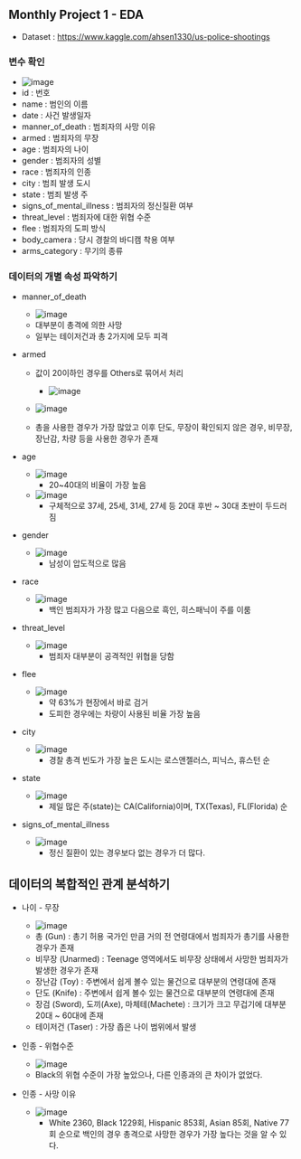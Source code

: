 ## Monthly Project 1 - EDA
  - Dataset : https://www.kaggle.com/ahsen1330/us-police-shootings

### 변수 확인
  - ![image](docs/images/1.png)
  - id : 번호
  - name : 범인의 이름
  - date : 사건 발생일자
  - manner_of_death : 범죄자의 사망 이유
  - armed : 범죄자의 무장
  - age : 범죄자의 나이
  - gender : 범죄자의 성별
  - race : 범죄자의 인종
  - city : 범죄 발생 도시
  - state : 범죄 발생 주
  - signs_of_mental_illness : 범죄자의 정신질환 여부
  - threat_level : 범죄자에 대한 위협 수준
  - flee : 범죄자의 도피 방식
  - body_camera : 당시 경찰의 바디캠 착용 여부
  - arms_category : 무기의 종류

### 데이터의 개별 속성 파악하기
  - manner_of_death
    - ![image](docs/images/2.png)
    - 대부분이 총격에 의한 사망
    - 일부는 테이저건과 총 2가지에 모두 피격

  - armed
    - 값이 20이하인 경우를 Others로 묶어서 처리
      - ![image](docs/images/3.png)
    
    - ![image](docs/images/4.png)
    - 총을 사용한 경우가 가장 많았고 이후 단도, 무장이 확인되지 않은 경우, 비무장, 장난감, 차량 등을 사용한 경우가 존재

  - age
    - ![image](docs/images/5.png)
      - 20~40대의 비율이 가장 높음
    - ![image](docs/images/6.png)
      - 구체적으로 37세, 25세, 31세, 27세 등 20대 후반 ~ 30대 초반이 두드러짐

  - gender
    - ![image](docs/images/7.png)
      - 남성이 압도적으로 많음

  - race
    - ![image](docs/images/8.png)
      - 백인 범죄자가 가장 많고 다음으로 흑인, 히스패닉이 주를 이룸

  - threat_level
    - ![image](docs/images/9.png)
      - 범죄자 대부분이 공격적인 위협을 당함

  - flee
    - ![image](docs/images/10.png)
      - 약 63%가 현장에서 바로 검거
      - 도피한 경우에는 차량이 사용된 비율 가장 높음
    
  - city
    - ![image](docs/images/11.png)
      - 경찰 총격 빈도가 가장 높은 도시는 로스앤젤러스, 피닉스, 휴스턴 순

  - state
    - ![image](docs/images/12.png)
      - 제일 많은 주(state)는 CA(California)이며, TX(Texas), FL(Florida) 순

  - signs_of_mental_illness
    - ![image](docs/images/13.png)
      - 정신 질환이 있는 경우보다 없는 경우가 더 많다.

## 데이터의 복합적인 관계 분석하기
  - 나이 - 무장
    - ![image](docs/images/14.png)
    - 총 (Gun) : 총기 허용 국가인 만큼 거의 전 연령대에서 범죄자가 총기를 사용한 경우가 존재
    - 비무장 (Unarmed) : Teenage 영역에서도 비무장 상태에서 사망한 범죄자가 발생한 경우가 존재
    - 장난감 (Toy) : 주변에서 쉽게 볼수 있는 물건으로 대부분의 연령대에 존재
    - 단도 (Knife) : 주변에서 쉽게 볼수 있는 물건으로 대부분의 연령대에 존재
    - 장검 (Sword), 도끼(Axe), 마체테(Machete) : 크기가 크고 무겁기에 대부분 20대 ~ 60대에 존재
    - 테이저건 (Taser) : 가장 좁은 나이 범위에서 발생

  - 인종 - 위협수준
    - ![image](docs/images/15.png)
    - Black의 위협 수준이 가장 높았으나, 다른 인종과의 큰 차이가 없었다.

  - 인종 - 사망 이유
    - ![image](docs/images/16.png)
      - White 2360, Black 1229회, Hispanic 853회, Asian 85회, Native 77회 순으로 백인의 경우 총격으로 사망한 경우가 가장 높다는 것을 알 수 있다. 